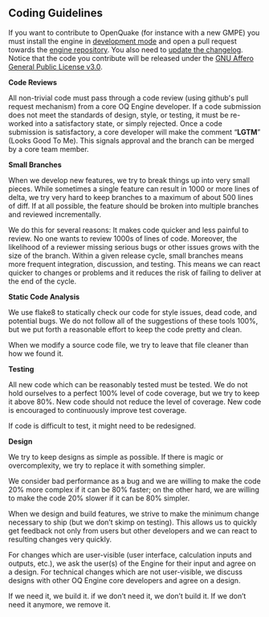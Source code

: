 ## Coding Guidelines

If you want to contribute to OpenQuake (for instance with a new GMPE) you
must install the engine in [development mode](installing/development.md)
and open a pull request towards the [engine repository](https://github.com/gem/oq-engine/). You also need to [update the changelog](updating-the-changelog.md).
Notice that the code you contribute will be released under the
[GNU Affero General Public License v3.0](../LICENSE).

**Code Reviews**

All non-trivial code must pass through a code review (using github's pull request mechanism) from a core OQ Engine developer. If a code submission does not meet the standards of design, style, or testing, it must be re-worked into a satisfactory state, or simply rejected. Once a code submission is satisfactory, a core developer will make the comment “**LGTM**” (Looks Good To Me). This signals approval and the branch can be merged by a core team member.

**Small Branches**

When we develop new features, we try to break things up into very small pieces. While sometimes a single feature can result in 1000 or more lines of delta, we try very hard to keep branches to a maximum of about 500 lines of diff. If at all possible, the feature should be broken into multiple branches and reviewed incrementally.

We do this for several reasons:
It makes code quicker and less painful to review. No one wants to review 1000s of lines of code. Moreover, the likelihood of a reviewer missing serious bugs or other issues grows with the size of the branch.
Within a given release cycle, small branches means more frequent integration, discussion, and testing. This means we can react quicker to changes or problems and it reduces the risk of failing to deliver at the end of the cycle.

**Static Code Analysis**

We use flake8 to statically check our code for style issues, dead code, and potential bugs. We do not follow all of the suggestions of these tools 100%, but we put forth a reasonable effort to keep the code pretty and clean.

When we modify a source code file, we try to leave that file cleaner than how we found it.

**Testing**

All new code which can be reasonably tested must be tested. We do not hold ourselves to a perfect 100% level of code coverage, but we try to keep it above 80%. New code should not reduce the level of coverage. New code is encouraged to continuously improve test coverage.

If code is difficult to test, it might need to be redesigned.

**Design**

We try to keep designs as simple as possible. If there is magic or overcomplexity, we try to replace it with something simpler.

We consider bad performance as a bug and we are willing to make the code 20% more complex if it can be 80% faster; on the other hard, we are willing to make the code 20% slower if it can be 80% simpler.

When we design and build features, we strive to make the minimum change necessary to ship (but we don’t skimp on testing). This allows us to quickly get feedback not only from users but other developers and we can react to resulting changes very quickly.

For changes which are user-visible (user interface, calculation inputs and outputs, etc.), we ask the user(s) of the Engine for their input and agree on a design. For technical changes which are not user-visible, we discuss designs with other OQ Engine core developers and agree on a design.

If we need it, we build it. if we don’t need it, we don’t build it. If we don’t need it anymore, we remove it.
